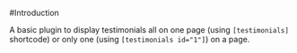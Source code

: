 #Introduction

A basic plugin to display testimonials all on one page (using `[testimonials]` shortcode) or only one (using `[testimonials id="1"]`) on a page.